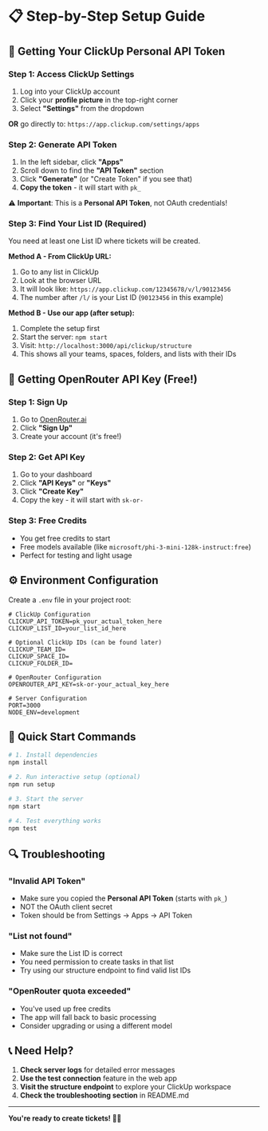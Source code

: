 # 📋 Step-by-Step Setup Guide

## 🔑 Getting Your ClickUp Personal API Token

### Step 1: Access ClickUp Settings
1. Log into your ClickUp account
2. Click your **profile picture** in the top-right corner
3. Select **"Settings"** from the dropdown

**OR** go directly to: `https://app.clickup.com/settings/apps`

### Step 2: Generate API Token
1. In the left sidebar, click **"Apps"**
2. Scroll down to find the **"API Token"** section
3. Click **"Generate"** (or "Create Token" if you see that)
4. **Copy the token** - it will start with `pk_`

⚠️ **Important**: This is a **Personal API Token**, not OAuth credentials!

### Step 3: Find Your List ID (Required)
You need at least one List ID where tickets will be created.

**Method A - From ClickUp URL:**
1. Go to any list in ClickUp
2. Look at the browser URL
3. It will look like: `https://app.clickup.com/12345678/v/l/90123456`
4. The number after `/l/` is your List ID (`90123456` in this example)

**Method B - Use our app (after setup):**
1. Complete the setup first
2. Start the server: `npm start`
3. Visit: `http://localhost:3000/api/clickup/structure`
4. This shows all your teams, spaces, folders, and lists with their IDs

## 🤖 Getting OpenRouter API Key (Free!)

### Step 1: Sign Up
1. Go to [OpenRouter.ai](https://openrouter.ai)
2. Click **"Sign Up"** 
3. Create your account (it's free!)

### Step 2: Get API Key
1. Go to your dashboard
2. Click **"API Keys"** or **"Keys"**
3. Click **"Create Key"**
4. Copy the key - it will start with `sk-or-`

### Step 3: Free Credits
- You get free credits to start
- Free models available (like `microsoft/phi-3-mini-128k-instruct:free`)
- Perfect for testing and light usage

## ⚙️ Environment Configuration

Create a `.env` file in your project root:

```env
# ClickUp Configuration
CLICKUP_API_TOKEN=pk_your_actual_token_here
CLICKUP_LIST_ID=your_list_id_here

# Optional ClickUp IDs (can be found later)
CLICKUP_TEAM_ID=
CLICKUP_SPACE_ID=
CLICKUP_FOLDER_ID=

# OpenRouter Configuration
OPENROUTER_API_KEY=sk-or-your_actual_key_here

# Server Configuration
PORT=3000
NODE_ENV=development
```

## 🚀 Quick Start Commands

```bash
# 1. Install dependencies
npm install

# 2. Run interactive setup (optional)
npm run setup

# 3. Start the server
npm start

# 4. Test everything works
npm test
```

## 🔍 Troubleshooting

### "Invalid API Token"
- Make sure you copied the **Personal API Token** (starts with `pk_`)
- NOT the OAuth client secret
- Token should be from Settings → Apps → API Token

### "List not found"
- Make sure the List ID is correct
- You need permission to create tasks in that list
- Try using our structure endpoint to find valid list IDs

### "OpenRouter quota exceeded"
- You've used up free credits
- The app will fall back to basic processing
- Consider upgrading or using a different model

## 📞 Need Help?

1. **Check server logs** for detailed error messages
2. **Use the test connection** feature in the web app
3. **Visit the structure endpoint** to explore your ClickUp workspace
4. **Check the troubleshooting section** in README.md

---

**You're ready to create tickets! 🎫✨**